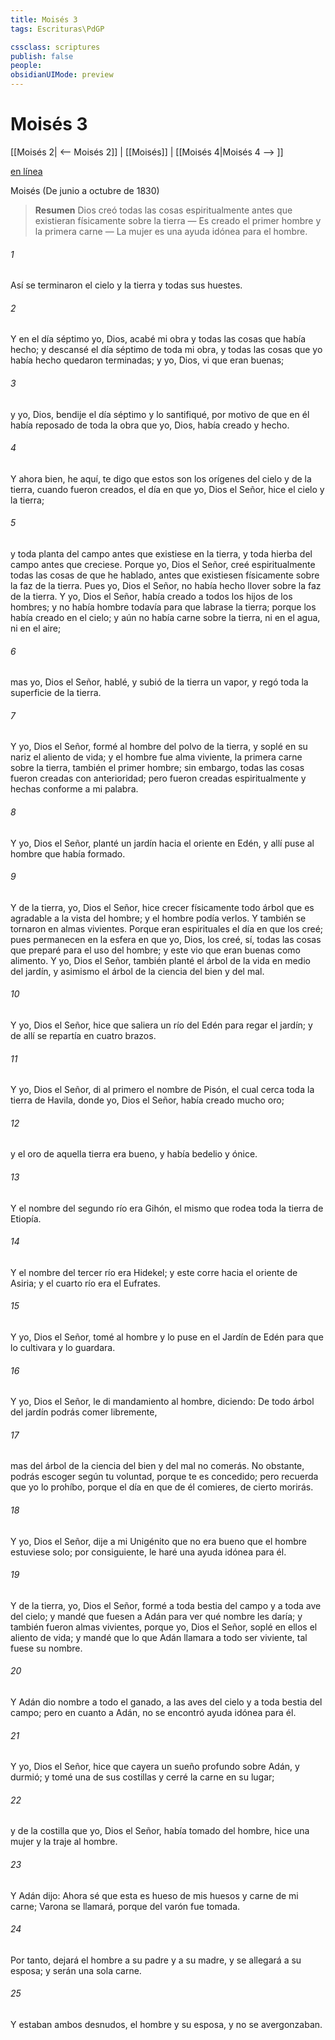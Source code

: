 ```yaml
---
title: Moisés 3
tags: Escrituras\PdGP

cssclass: scriptures
publish: false
people:
obsidianUIMode: preview
---
```


# Moisés 3
[[Moisés 2| <-- Moisés 2]] | [[Moisés]] | [[Moisés 4|Moisés 4 --> ]]

[en línea](https://churchofjesuschrist.org/study/scriptures/pgp/moses/3?lang=spa)

Moisés
(De junio a octubre de 1830)

> __Resumen__
Dios creó todas las cosas espiritualmente antes que existieran físicamente sobre la tierra — Es creado el primer hombre y la primera carne — La mujer es una ayuda idónea para el hombre.

###### 1 
Así se terminaron el cielo y la tierra y todas sus huestes.

###### 2 
Y en el día séptimo yo, Dios, acabé mi obra y todas las cosas que había hecho; y descansé el día séptimo de toda mi obra, y todas las cosas que yo había hecho quedaron terminadas; y yo, Dios, vi que eran buenas;

###### 3 
y yo, Dios, bendije el día séptimo y lo santifiqué, por motivo de que en él había reposado de toda la obra que yo, Dios, había creado y hecho.

###### 4 
Y ahora bien, he aquí, te digo que estos son los orígenes del cielo y de la tierra, cuando fueron creados, el día en que yo, Dios el Señor, hice el cielo y la tierra;

###### 5 
y toda planta del campo antes que existiese en la tierra, y toda hierba del campo antes que creciese. Porque yo, Dios el Señor, creé espiritualmente todas las cosas de que he hablado, antes que existiesen físicamente sobre la faz de la tierra. Pues yo, Dios el Señor, no había hecho llover sobre la faz de la tierra. Y yo, Dios el Señor, había creado a todos los hijos de los hombres; y no había hombre todavía para que labrase la tierra; porque los había creado en el cielo; y aún no había carne sobre la tierra, ni en el agua, ni en el aire;

###### 6 
mas yo, Dios el Señor, hablé, y subió de la tierra un vapor, y regó toda la superficie de la tierra.

###### 7 
Y yo, Dios el Señor, formé al hombre del polvo de la tierra, y soplé en su nariz el aliento de vida; y el hombre fue alma viviente, la primera carne sobre la tierra, también el primer hombre; sin embargo, todas las cosas fueron creadas con anterioridad; pero fueron creadas espiritualmente y hechas conforme a mi palabra.

###### 8 
Y yo, Dios el Señor, planté un jardín hacia el oriente en Edén, y allí puse al hombre que había formado.

###### 9 
Y de la tierra, yo, Dios el Señor, hice crecer físicamente todo árbol que es agradable a la vista del hombre; y el hombre podía verlos. Y también se tornaron en almas vivientes. Porque eran espirituales el día en que los creé; pues permanecen en la esfera en que yo, Dios, los creé, sí, todas las cosas que preparé para el uso del hombre; y este vio que eran buenas como alimento. Y yo, Dios el Señor, también planté el árbol de la vida en medio del jardín, y asimismo el árbol de la ciencia del bien y del mal.

###### 10 
Y yo, Dios el Señor, hice que saliera un río del Edén para regar el jardín; y de allí se repartía en cuatro brazos.

###### 11 
Y yo, Dios el Señor, di al primero el nombre de Pisón, el cual cerca toda la tierra de Havila, donde yo, Dios el Señor, había creado mucho oro;

###### 12 
y el oro de aquella tierra era bueno, y había bedelio y ónice.

###### 13 
Y el nombre del segundo río era Gihón, el mismo que rodea toda la tierra de Etiopía.

###### 14 
Y el nombre del tercer río era Hidekel; y este corre hacia el oriente de Asiria; y el cuarto río era el Eufrates.

###### 15 
Y yo, Dios el Señor, tomé al hombre y lo puse en el Jardín de Edén para que lo cultivara y lo guardara.

###### 16 
Y yo, Dios el Señor, le di mandamiento al hombre, diciendo: De todo árbol del jardín podrás comer libremente,

###### 17 
mas del árbol de la ciencia del bien y del mal no comerás. No obstante, podrás escoger según tu voluntad, porque te es concedido; pero recuerda que yo lo prohíbo, porque el día en que de él comieres, de cierto morirás.

###### 18 
Y yo, Dios el Señor, dije a mi Unigénito que no era bueno que el hombre estuviese solo; por consiguiente, le haré una ayuda idónea para él.

###### 19 
Y de la tierra, yo, Dios el Señor, formé a toda bestia del campo y a toda ave del cielo; y mandé que fuesen a Adán para ver qué nombre les daría; y también fueron almas vivientes, porque yo, Dios el Señor, soplé en ellos el aliento de vida; y mandé que lo que Adán llamara a todo ser viviente, tal fuese su nombre.

###### 20 
Y Adán dio nombre a todo el ganado, a las aves del cielo y a toda bestia del campo; pero en cuanto a Adán, no se encontró ayuda idónea para él.

###### 21 
Y yo, Dios el Señor, hice que cayera un sueño profundo sobre Adán, y durmió; y tomé una de sus costillas y cerré la carne en su lugar;

###### 22 
y de la costilla que yo, Dios el Señor, había tomado del hombre, hice una mujer y la traje al hombre.

###### 23 
Y Adán dijo: Ahora sé que esta es hueso de mis huesos y carne de mi carne; Varona se llamará, porque del varón fue tomada.

###### 24 
Por tanto, dejará el hombre a su padre y a su madre, y se allegará a su esposa; y serán una sola carne.

###### 25 
Y estaban ambos desnudos, el hombre y su esposa, y no se avergonzaban.

